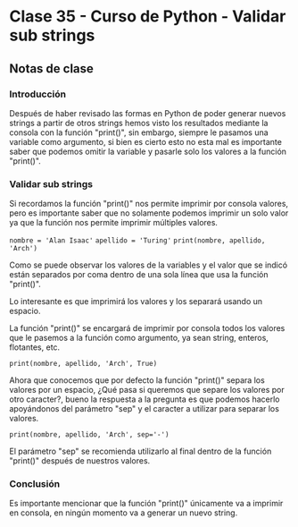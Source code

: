 # Clase 35 - Curso de Python - Validar sub strings

## Notas de clase


### Introducción
Después de haber revisado las formas en Python de poder generar nuevos strings a partir de otros strings hemos visto los resultados mediante la consola con la función "print()", sin embargo, siempre le pasamos una variable como argumento, si bien es cierto esto no esta mal es importante saber que podemos omitir la variable y pasarle solo los valores a la función "print()".

### Validar sub strings

Si recordamos la función "print()" nos permite imprimir por consola valores, pero es importante saber que no solamente podemos imprimir un solo valor ya que la función nos permite imprimir múltiples valores.

`nombre = 'Alan Isaac'`
`apellido = 'Turing'`
`print(nombre, apellido, 'Arch')`

Como se puede observar los valores de la variables y el valor que se indicó están separados por coma dentro de una sola línea que usa la función "print()".

Lo interesante es que imprimirá los valores y los separará usando un espacio.

La función "print()" se encargará de imprimir por consola todos los valores que le pasemos a la función como argumento, ya sean string, enteros, flotantes, etc.

`print(nombre, apellido, 'Arch', True)`

Ahora que conocemos que por defecto la función "print()" separa los valores por un espacio, ¿Qué pasa si queremos que separe los valores por otro caracter?, bueno la respuesta a la pregunta es que podemos hacerlo apoyándonos del parámetro "sep" y el caracter a utilizar para separar los valores.

`print(nombre, apellido, 'Arch', sep='-')`

El parámetro "sep" se recomienda utilizarlo al final dentro de la función "print()" después de nuestros valores.

### Conclusión 

Es importante mencionar que la función "print()" únicamente va a imprimir en consola, en ningún momento va a generar un nuevo string.